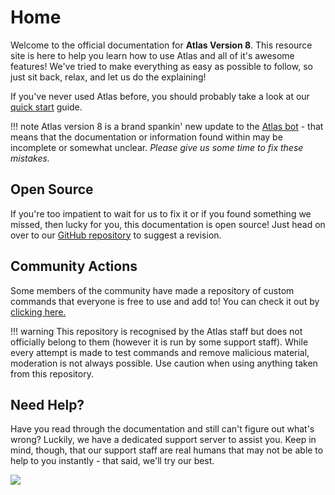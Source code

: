 # Home

Welcome to the official documentation for **Atlas Version 8**. This resource site is here to help you learn how to use Atlas and all of it's awesome features! We've tried to make everything as easy as possible to follow, so just sit back, relax, and let us do the explaining!

If you've never used Atlas before, you should probably take a look at our [quick start](/quick_start) guide.

!!! note
Atlas version 8 is a brand spankin' new update to the [Atlas bot](https://atlasbot.xyz/) - that means that the documentation or information found within may be incomplete or somewhat unclear. _Please give us some time to fix these mistakes._

## Open Source

If you're too impatient to wait for us to fix it or if you found something we missed, then lucky for you, this documentation is open source! Just head on over to our [GitHub repository](https://github.com/atlasbot/docs/) to suggest a revision.

## Community Actions

Some members of the community have made a repository of custom commands that everyone is free to use and add to! You can check it out by [clicking here.](https://github.com/itsdoddsy/atlas-custom-commands)

!!! warning
This repository is recognised by the Atlas staff but does not officially belong to them (however it is run by some support staff). While every attempt is made to test commands and remove malicious material, moderation is not always possible. Use caution when using anything taken from this repository.

## Need Help?

Have you read through the documentation and still can't figure out what's wrong? Luckily, we have a dedicated support server to assist you. Keep in mind, though, that our support staff are real humans that may not be able to help to you instantly - that said, we'll try our best.

[<img src="https://discordapp.com/api/guilds/345177567541723137/embed.png?style=banner2">](https://atlasbot.xyz/support)
